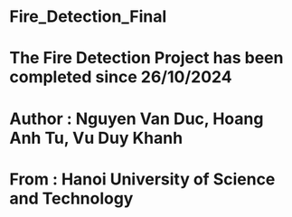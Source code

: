 # Fire_Detection_Final
# The Fire Detection Project has been completed since 26/10/2024
# Author : Nguyen Van Duc, Hoang Anh Tu, Vu Duy Khanh
# From  : Hanoi University of Science and Technology
